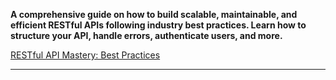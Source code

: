**A comprehensive guide on how to build scalable, maintainable, and efficient RESTful APIs following industry best practices. Learn how to structure your API, handle errors, authenticate users, and more.**

[RESTful API Mastery: Best Practices](https://medium.com/@Vaibhavihole31/restful-api-mastery-best-practices-caca948d0414)

---

